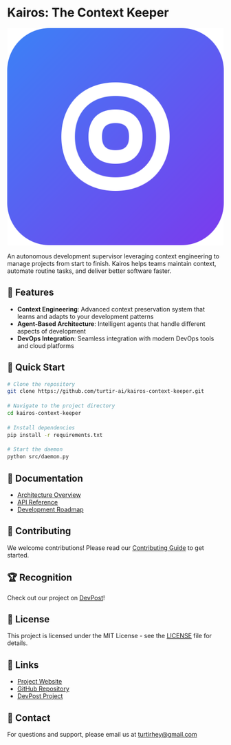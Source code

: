 # Kairos: The Context Keeper

![Kairos Logo](docs/logo.svg)

An autonomous development supervisor leveraging context engineering to manage projects from start to finish. Kairos helps teams maintain context, automate routine tasks, and deliver better software faster.

## 🌟 Features

- **Context Engineering**: Advanced context preservation system that learns and adapts to your development patterns
- **Agent-Based Architecture**: Intelligent agents that handle different aspects of development
- **DevOps Integration**: Seamless integration with modern DevOps tools and cloud platforms

## 🚀 Quick Start

```bash
# Clone the repository
git clone https://github.com/turtir-ai/kairos-context-keeper.git

# Navigate to the project directory
cd kairos-context-keeper

# Install dependencies
pip install -r requirements.txt

# Start the daemon
python src/daemon.py
```

## 📖 Documentation

- [Architecture Overview](docs/architecture.md)
- [API Reference](docs/api.md)
- [Development Roadmap](docs/roadmap.md)

## 🤝 Contributing

We welcome contributions! Please read our [Contributing Guide](docs/COMMUNITY.md) to get started.

## 🏆 Recognition

Check out our project on [DevPost](https://devpost.com/software/kairos-the-context-keeper)!

## 📝 License

This project is licensed under the MIT License - see the [LICENSE](LICENSE) file for details.

## 🔗 Links

- [Project Website](https://turtir-ai.github.io/kairos-context-keeper)
- [GitHub Repository](https://github.com/turtir-ai/kairos-context-keeper)
- [DevPost Project](https://devpost.com/software/kairos-the-context-keeper)

## 📧 Contact

For questions and support, please email us at turtirhey@gmail.com 